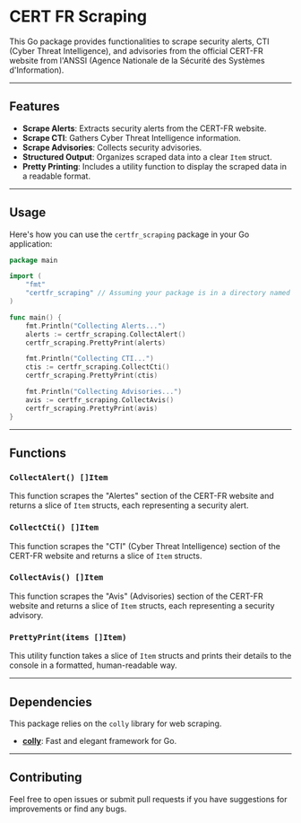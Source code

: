 # CERT FR Scraping

This Go package provides functionalities to scrape security alerts, CTI (Cyber
Threat Intelligence), and advisories from the official CERT-FR website from
l'ANSSI (Agence Nationale de la Sécurité des Systèmes d'Information).

---

## Features

- **Scrape Alerts**: Extracts security alerts from the CERT-FR website.
- **Scrape CTI**: Gathers Cyber Threat Intelligence information.
- **Scrape Advisories**: Collects security advisories.
- **Structured Output**: Organizes scraped data into a clear `Item` struct.
- **Pretty Printing**: Includes a utility function to display the scraped data
  in a readable format.

---

## Usage

Here's how you can use the `certfr_scraping` package in your Go application:

```go
package main

import (
	"fmt"
	"certfr_scraping" // Assuming your package is in a directory named certfr_scraping
)

func main() {
	fmt.Println("Collecting Alerts...")
	alerts := certfr_scraping.CollectAlert()
	certfr_scraping.PrettyPrint(alerts)

	fmt.Println("Collecting CTI...")
	ctis := certfr_scraping.CollectCti()
	certfr_scraping.PrettyPrint(ctis)

	fmt.Println("Collecting Advisories...")
	avis := certfr_scraping.CollectAvis()
	certfr_scraping.PrettyPrint(avis)
}
```

---

## Functions

### `CollectAlert() []Item`

This function scrapes the "Alertes" section of the CERT-FR website and returns a
slice of `Item` structs, each representing a security alert.

### `CollectCti() []Item`

This function scrapes the "CTI" (Cyber Threat Intelligence) section of the
CERT-FR website and returns a slice of `Item` structs.

### `CollectAvis() []Item`

This function scrapes the "Avis" (Advisories) section of the CERT-FR website and
returns a slice of `Item` structs, each representing a security advisory.

### `PrettyPrint(items []Item)`

This utility function takes a slice of `Item` structs and prints their details
to the console in a formatted, human-readable way.

---

## Dependencies

This package relies on the `colly` library for web scraping.

- [**colly**](https://github.com/gocolly/colly): Fast and elegant 
  framework for Go.

---

## Contributing

Feel free to open issues or submit pull requests if you have suggestions for
improvements or find any bugs.
